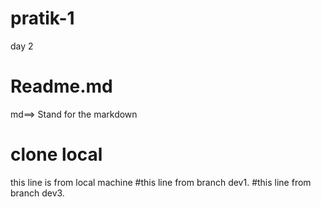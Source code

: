 # pratik-1
day 2
# Readme.md
md==> Stand for the markdown

# clone local
this line is from local machine
#this line from branch dev1.
#this line from branch dev3.